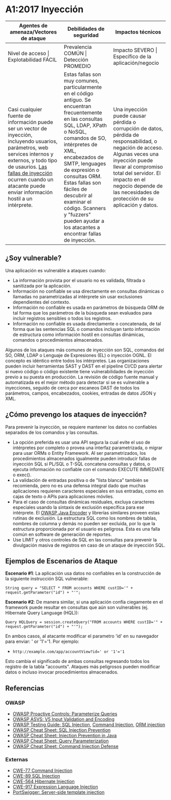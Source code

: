 # A1:2017 Inyección

| Agentes de amenaza/Vectores de ataque | Debilidades de seguridad           | Impactos técnicos               |
| -- | -- | -- |
| Nivel de acceso \| Explotabilidad FÁCIL | Prevalencia COMÚN \| Detección PROMEDIO | Impacto SEVERO \| Específico de la aplicación/negocio |
| Casi cualquier fuente de información puede ser un vector de inyección, incluyendo usuarios, parámetros, web services internos y externos, y todo tipo de usaurios. [Las fallas de inyección](http://www.owasp.org/index.php/Injection_Flaws) ocurren cuando un atacante puede enviar información hostil a un intérprete. | Estas fallas son muy comunes, particularmente en el código antiguo. Se encuentran frecuentemente en las consultas SQL, LDAP, XPath o NoSQL, comandos de SO, intérpretes de XML, encabezados de SMTP, lenguages de expresión o consultas ORM. Estas fallas son fáciles de descubrir al examinar el código. Scanners y "fuzzers" pueden ayudar a los atacantes a encontrar fallas de inyección. | Una inyección puede causar pérdida o corrupción de datos, pérdida de responsabilidad, o negación de acceso. Algunas veces una inyección puede llevar al compromiso total del servidor. El impacto en el negocio depende de las necesidades de protección de su aplicación y datos. |

## ¿Soy vulnerable?

Una aplicación es vulnerable a ataques cuando:

* La información provista por el usuario no es validada, filtrada o sanitizada por la aplicación.
* Información no confiable se usa directamente en consultas dinámicas o llamadas no parametrizadas al intérprete sin usar exclusiones dependientes del contexto.
* Información no confiable es usada en parámetros de búsqueda ORM de tal forma que los parámetros de la búsqueda sean evaluados para incluir registros sensibles o todos los registros.
* Información no confiable es usada directamente o concatenada, de tal forma que las sentencias SQL o comandos incluyan tanto información de estructura como información hostil en consultas dinámicas, comandos o procedimientos almacenados.

Algunos de los ataques más comunes de inyección son SQL, comandos del SO, ORM, LDAP o Lenguaje de Expresiones (EL) o inyección OGNL. El concepto es idéntico entre todos los intérpretes. Las organizaciones pueden incluir herramientas SAST y DAST en el pipeline CI/CD para alertar si nuevo código o código existente tiene vulnerabilidades de inyección previo a su puesta en producción. La revisión de código fuente manual y automatizada es el mejor método para detectar si se es vulnerable a inyecciones, seguido de cerca por escaneos DAST de todos los parámetros, campos, encabezados, cookies, entradas de datos JSON y XML.

## ¿Cómo prevengo los ataques de inyección?

Para prevenir la inyección, se requiere mantener los datos no confiables separados de los comandos y las consultas.

* La opción preferida es usar una API segura la cual evite el uso de intérpretes por completo o provea una interfaz parametrizada, o migrar para usar ORMs o Entity Framework. Al ser parametrizados, los procedimientos almacenados igualmente pueden introducir fallas de inyección SQL si PL/SQL o T-SQL concatena consultas y datos, o ejecuta información no confiable con el comando EXECUTE IMMEDIATE o exec().
* La validación de entradas positiva o de "lista blanca" también se recomienda, pero no es una defensa integral dado que muchas aplicaciones requieren caracteres especiales en sus entradas, como en cajas de texto o APIs para aplicaciones móviles.
* Para el caso de consultas dinámicas residuales, excluya caracteres especiales usando la sintaxis de exclusión específica para ese intérprete. El [OWASP Java Encoder](https://www.owasp.org/index.php/OWASP_Java_Encoder_Project) y librerías similares proveen estas rutinas de exclusión. La estructura SQL como los nombres de tablas, nombres de columna y demás no pueden ser excluida, por lo que la estructura proporcionada por el usuario es peligrosa. Esta es una falla común en software de generación de reportes.
* Use LIMIT y otros controles de SQL en las consultas para prevenir la divulgación masiva de registros en caso de un ataque de inyección SQL.

## Ejemplos de Escenarios de Ataque

**Escenario #1**: La aplicación usa datos no confiables en la construcción de la siguiente instrucción SQL vulnerable:

```
String query = "SELECT * FROM accounts WHERE custID='" + request.getParameter("id") + "'";
```

**Escenario #2**: De manera similar, si una aplicación confía ciegamente en el framework puede resultar en consultas que aún son vulnerables (ej. Hibernate Query Language (HQL)):

```
Query HQLQuery = session.createQuery("FROM accounts WHERE custID='" + request.getParameter("id") + "'");
```

En ambos casos, al atacante modificar el parametro 'id' en su navegador para enviar:  ' or '1'='1. Por ejemplo:
* `http://example.com/app/accountView?id=' or '1'='1`

Esto cambia el significado de ambas consultas regresando todos los registro de la tabla "accounts". Ataques más peligrosos pueden modificar datos o incluso invocar procedimientos almacenados.

## Referencias

### OWASP

* [OWASP Proactive Controls: Parameterize Queries](https://www.owasp.org/index.php/OWASP_Proactive_Controls#2:_Parameterize_Queries)
* [OWASP ASVS: V5 Input Validation and Encoding](TBA)
* [OWASP Testing Guide: SQL Injection](https://www.owasp.org/index.php/Testing_for_SQL_Injection_(OTG-INPVAL-005)), [Command Injection](https://www.owasp.org/index.php/Testing_for_Command_Injection_(OTG-INPVAL-013)), [ORM injection](https://www.owasp.org/index.php/Testing_for_ORM_Injection_(OTG-INPVAL-007))
* [OWASP Cheat Sheet: SQL Injection Prevention](https://www.owasp.org/index.php/SQL_Injection_Prevention_Cheat_Sheet)
* [OWASP Cheat Sheet: Injection Prevention in Java](https://www.owasp.org/index.php/Injection_Prevention_Cheat_Sheet_in_Java)
* [OWASP Cheat Sheet: Query Parameterization](https://www.owasp.org/index.php/Query_Parameterization_Cheat_Sheet)
* [OWASP Cheat Sheet: Command Injection Defense](https://www.owasp.org/index.php/Command_Injection_Defense_Cheat_Sheet)

### Externas

* [CWE-77 Command Injection](https://cwe.mitre.org/data/definitions/77.html)
* [CWE-89 SQL Injection](https://cwe.mitre.org/data/definitions/89.html)
* [CWE-564 Hibernate Injection](https://cwe.mitre.org/data/definitions/564.html)
* [CWE-917 Expression Language Injection](https://cwe.mitre.org/data/definitions/917.html)
* [PortSwigger: Server-side template injection](https://portswigger.net/knowledgebase/issues/details/00101080_serversidetemplateinjection)
